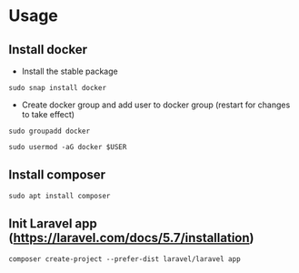 # Usage
## Install docker
* Install the stable package

`sudo snap install docker`

* Create docker group and add user to docker group (restart for changes to take effect)

`sudo groupadd docker`

`sudo usermod -aG docker $USER`


## Install composer

`sudo apt install composer`

## Init Laravel app (https://laravel.com/docs/5.7/installation)

`composer create-project --prefer-dist laravel/laravel app`

